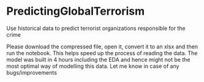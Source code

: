 # PredictingGlobalTerrorism
Use historical data to predict terrorist organizations responsible for the crime

Please download the compressed file, open it, convert it to an xlsx and then run the notebook. This helps speed up the process of reading the data.
The model was built in 4 hours including the EDA and hence might not be the most optimal way of modelling this data. Let me know in case of any bugs/improvements
